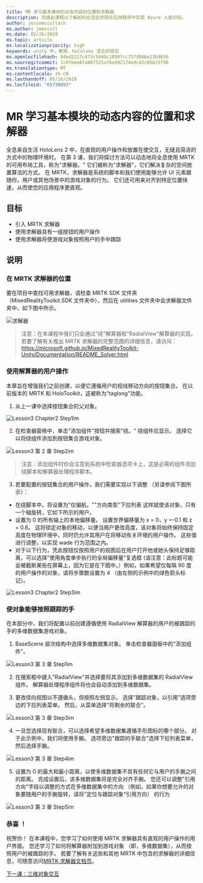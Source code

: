 ```yaml
---
title: MR 学习基本模块的动态内容的位置和求解器
description: 完成此课程以了解如何在混合的现实应用程序中实现 Azure 人脸识别。
author: jessemcculloch
ms.author: jemccull
ms.date: 02/26/2019
ms.topic: article
ms.localizationpriority: high
keywords: unity 中，教程，hololens 混合的现实
ms.openlocfilehash: 04ed2217c473c5649c1850fcc757d866e23b9b56
ms.sourcegitcommit: 1c0fbee8fa887525af6ed92174edc42c05b25f90
ms.translationtype: MT
ms.contentlocale: zh-CN
ms.lasthandoff: 05/16/2019
ms.locfileid: "65730893"
---
```

# <a name="mr-learning-base-module---dynamic-content-placement-and-solvers"></a>MR 学习基本模块的动态内容的位置和求解器

全息来自生活 HoloLens 2 中，在直观的用户操作和放置在使交互，无缝且简洁的方式中的物理环境时。 在第 3 课，我们将探讨方法可以动态地将全息使用 MRTK 的可用布局工具，称为"求解器。" 它们被称为"求解器"，它们解决复杂的空间放置算法的方式。 在 MRTK，求解器是系统的脚本和我们使用能够允许 UI 元素跟随你，用户或其他场景中的游戏对象的行为。 它们还可用来对齐到特定位置快速，从而使您的应用程序更直观。 

## <a name="objectives"></a>目标

* 引入 MRTK 求解器
* 使用求解器具有一组按钮的用户操作
* 使用求解器将使游戏对象按照用户的手中跟踪

## <a name="instructions"></a>说明

### <a name="location-of-solvers-in-the-mrtk"></a>在 MRTK 求解器的位置
 要在项目中查找可用求解器，请检查 MRTK SDK 文件夹 （MixedRealityToolkit.SDK 文件夹中），然后在 utilities 文件夹中会求解器文件夹中，如下图中所示。

![求解器](images/lesson3_chapter1_step1im.PNG)

>注意：在本课程中我们只会通过"绕"解算器和"RadialView"解算器的实现。 若要了解有关推出 MRTK 求解器的完整范围的详细信息，请访问： https://microsoft.github.io/MixedRealityToolkit-Unity/Documentation/README_Solver.html

### <a name="use-a-solver-to-follow-the-user"></a>使用解算器的用户操作
本章旨在增强我们之前创建，以便它遵循用户的视线移动方向的按钮集合。 在以前版本的 MRTK 和 HoloToolkit，这被称为"taglong"功能。

1. 从上一课中选择按钮集合的父对象。

![Lesson3 Chapter2 Step1im](images/Lesson3_chapter2_step1im.PNG)

2. 在检查器窗格中，单击"添加组件"按钮并搜索"绕。" 绕组件应显示。 选择它以将绕组件添加到按钮集合游戏对象。

![Lesson3 第 2 章 Step2im](images/Lesson3_Chapter2_step2im.PNG)

>注意：添加组件时你会注意到系统中检查器选项卡上，这是必需的组件添加绕脚本和解算器处理程序脚本。 

3. 若要配置的按钮集合的用户操作，我们需要实现以下调整 （另请参阅下图所示）：
- 在绕脚本中，将设置为"仅偏航。""方向类型"下拉列表 这样就使该对象，只有一个轴旋转，它如下所示的用户。
- 设置为 0 的所有轴上的本地偏移量。 设置世界偏移量为 x = 0，y =-0.1 和 z = 0.6。 这将锁定对象的移动，以便当用户更改高度，该对象将始终保持固定高度在物理环境中，同时仍允许其用户在将移动有关环境的用户操作。 这些值进行调整，以实现 wade 行为范围之内。
- 对于以下行为，凭此按钮仅按照用户的视图后在用户打开他或她头保持足够距离，可以选择"使用角度单步执行的全局偏移量"复选框 (请注意：此标题可能会被截断某些在屏幕上，因为它是在下图中。）例如，如果希望仅每隔 90 度的用户操作的对象，请将步骤数设置为 4 （由左侧的示例中的绿色箭头标记）。 

![Lesson3 Chapter2 Step3im](images/Lesson3_chapter2_step3im.PNG)

### <a name="enabling-objects-to-follow-tracked-hands"></a>使对象能够按照跟踪的手

在本部分中，我们将配置以前创建遵循使用 RadialView 解算器的用户的被跟踪的手的多维数据集游戏对象。

1. BaseScene 层次结构中选择多维数据集对象。 单击检查器面板中的"添加组件"。 

![Lesson3 第 3 章 Step1im](images/Lesson3_Chapter3_step1im.PNG)

2. 在搜索框中键入"RadialView"并选择要将其添加到多维数据集的 RadialView 组件。 解算器处理程序组件将也会自动添加到多维数据集。

3. 更改径向视图以不遵循头，但按照左侧显示。 选择"跟踪对象，以引用"选项旁边的下拉列表菜单。 然后，从菜单选择"将剩余的联合"。

![Lesson3 第 3 章 Step3im](images/Lesson3_chapter3_step3im.PNG)

4. 一旦您选择现有联合，可以选择希望多维数据集遵循手形图标的哪个部分。 对于此示例中，我们将使用手腕。 选项旁边"跟踪的手联合"选择下拉列表菜单，然后选择手腕。 

![Lesson3 第 3 章 Step4im](images/Lesson3_chapter3_step4im.PNG)

5. 设置为 0 的最大和最小距离，以使多维数据集不具有任何它与用户的手腕之间的距离。 完成设置后，该多维数据集将是完全对齐手腕。 您还可以调整"引用方向"字段以调整的方式在多维数据集中的方向 （例如，如果你想要允许的对象要随用户的手腕旋转，请将"定位与跟踪对象"引用方向） 的行为

![Lesson3 第 3 章 Step5im](images/Lesson3_chapter3_step5im.PNG)

### <a name="congratulations"></a>恭喜 ！
祝贺你！ 在本课程中，您学习了如何使用 MRTK 求解器具有直观的用户操作的用户界面。 您还学习了如何将解算器附加到游戏对象 （即，多维数据集），从而按照用户的被跟踪的手。 若要了解有关这些和其他 MRTK 中包含的求解器的详细信息，可随意访问[MRTK 求解器文档页](https://microsoft.github.io/MixedRealityToolkit-Unity/Documentation/README_Solver.html)。

[下一课：三维对象交互](mrlearning-base-ch4.md)

